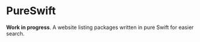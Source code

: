 # PureSwift

**Work in progress**. A website listing packages written in pure Swift for easier search.
